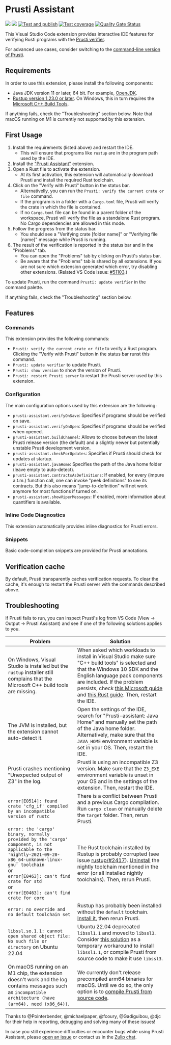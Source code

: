 Prusti Assistant
================

[![](https://vsmarketplacebadge.apphb.com/version/viper-admin.prusti-assistant.svg)](https://marketplace.visualstudio.com/items?itemName=viper-admin.prusti-assistant)
[![](https://img.shields.io/open-vsx/v/viper-admin/prusti-assistant?label=Open%20VSX)](https://open-vsx.org/extension/viper-admin/prusti-assistant)
[![Test and publish](https://github.com/viperproject/prusti-assistant/workflows/Test%20and%20publish/badge.svg)](https://github.com/viperproject/prusti-assistant/actions?query=workflow%3A"Test+and+publish"+branch%3Amaster)
[![Test coverage](https://codecov.io/gh/viperproject/prusti-assistant/branch/master/graph/badge.svg?token=D4HOAD0KRU)](https://codecov.io/gh/viperproject/prusti-assistant)
[![Quality Gate Status](https://sonarcloud.io/api/project_badges/measure?project=viperproject_prusti-assistant&metric=alert_status)](https://sonarcloud.io/dashboard?id=viperproject_prusti-assistant)

This Visual Studio Code extension provides interactive IDE features for verifying Rusti programs with the [Prusti verifier](https://github.com/viperproject/prusti-dev).

For advanced use cases, consider switching to the [command-line version of Prusti](https://github.com/viperproject/prusti-dev).

## Requirements

In order to use this extension, please install the following components:

* Java JDK version 11 or later, 64 bit. For example, [OpenJDK](https://jdk.java.net/).
* [Rustup version 1.23.0 or later](https://rustup.rs/). On Windows, this in turn requires the [Microsoft C++ Build Tools](https://visualstudio.microsoft.com/visual-cpp-build-tools/).

If anything fails, check the "Troubleshooting" section below. Note that macOS running on M1 is currently not supported by this extension.

## First Usage

1. Install the requirements (listed above) and restart the IDE.
   * This will ensure that programs like `rustup` are in the program path used by the IDE.
2. Install the ["Prusti Assistant"](https://marketplace.visualstudio.com/items?itemName=viper-admin.prusti-assistant) extension.
3. Open a Rust file to activate the extension.
   * At its first activation, this extension will automatically download Prusti and install the required Rust toolchain.
4. Click on the "Verify with Prusti" button in the status bar.
   * Alternativelly, you can run the `Prusti: verify the current crate or file` command.
   * If the program is in a folder with a `Cargo.toml` file, Prusti will verify the crate in which the file is contained.
   * If no `Cargo.toml` file can be found in a parent folder of the workspace, Prusti will verify the file as a standalone Rust program. No Cargo dependencies are allowed in this mode.
5. Follow the progress from the status bar.
   * You should see a "Verifying crate [folder name]" or "Verifying file [name]" message while Prusti is running.
6. The result of the verification is reported in the status bar and in the "Problems" tab.
   * You can open the "Problems" tab by clicking on Prusti's status bar.
   * Be aware that the "Problems" tab is shared by all extensions. If you are not sure which extension generated which error, try disabling other extensions. (Related VS Code issue: [#51103](https://github.com/microsoft/vscode/issues/51103).)

To update Prusti, run the command `Prusti: update verifier` in the command palette.

If anything fails, check the "Troubleshooting" section below.

## Features

### Commands

This extension provides the following commands:

* `Prusti: verify the current crate or file` to verify a Rust program. Clicking the "Verify with Prusti" button in the status bar runst this command.
* `Prusti: update verifier` to update Prusti.
* `Prusti: show version` to show the version of Prusti.
* `Prusti: restart Prusti server` to restart the Prusti server used by this extension.

### Configuration

The main configuration options used by this extension are the following:

* `prusti-assistant.verifyOnSave`: Specifies if programs should be verified on save.
* `prusti-assistant.verifyOnOpen`: Specifies if programs should be verified when opened.
* `prusti-assistant.buildChannel`: Allows to choose between the latest Prusti release version (the default) and a slightly newer but potentially unstable Prusti development version.
* `prusti-assistant.checkForUpdates`: Specifies if Prusti should check for updates at startup.
* `prusti-assistant.javaHome`: Specifies the path of the Java home folder (leave empty to auto-detect).
* `prusti-assistant.contractsAsDefinitions`: If enabled, for every (impure a.t.m.) function call, one can invoke "peek definitions" to see its contracts. But this also means "jump-to-definition" will not work anymore for most functions if turned on.
* `prusti-assistant.showViperMessages`: If enabled, more information about quantifiers is available.

### Inline Code Diagnostics

This extension automatically provides inline diagnostics for Prusti errors.

### Snippets

Basic code-completion snippets are provided for Prusti annotations.

## Verification cache

By default, Prusti transparently caches verification requests. To clear the cache, it's enough to restart the Prusti server with the commands described above.

## Troubleshooting

If Prusti fails to run, you can inspect Prusti's log from VS Code (View -> Output -> Prusti Assistant) and see if one of the following solutions applies to you.

| Problem | Solution |
|---------|----------|
| On Windows, Visual Studio is installed but the `rustup` installer still complains that the Microsoft C++ build tools are missing. | When asked which workloads to install in Visual Studio make sure "C++ build tools" is selected and that the Windows 10 SDK and the English language pack components are included. If the problem persists, check [this Microsoft guide](https://docs.microsoft.com/en-us/windows/dev-environment/rust/setup) and [this Rust guide](https://doc.rust-lang.org/book/ch01-01-installation.html#installing-rustup-on-windows). Then, restart the IDE. |
| The JVM is installed, but the extension cannot auto-detect it. | Open the settings of the IDE, search for "Prusti-assistant: Java Home" and manually set the path of the Java home folder. Alternatively, make sure that the `JAVA_HOME` environment variable is set in your OS. Then, restart the IDE. |
| Prusti crashes mentioning "Unexpected output of Z3" in the log. | Prusti is using an incompatible Z3 version. Make sure that the `Z3_EXE` environment variable is unset in your OS and in the settings of the extension. Then, restart the IDE. |
| `error[E0514]: found crate 'cfg_if' compiled by an incompatible version of rustc` | There is a conflict between Prusti and a previous Cargo compilation. Run `cargo clean` or manually delete the `target` folder. Then, rerun Prusti. |
| `error: the 'cargo' binary, normally provided by the 'cargo' component, is not applicable to the 'nightly-2021-09-20-x86_64-unknown-linux-gnu' toolchain` <br/> or <br/> `error[E0463]: can't find crate for std` <br/> or <br/> `error[E0463]: can't find crate for core` | The Rust toolchain installed by Rustup is probably corrupted (see issue [rustup/#2417](https://github.com/rust-lang/rustup/issues/2417)). [Uninstall](https://stackoverflow.com/questions/42322879/how-to-remove-rust-compiler-toolchains-with-rustup) the nightly toolchain mentioned in the error (or all installed nightly toolchains). Then, rerun Prusti. |
| `error: no override and no default toolchain set` | Rustup has probably been installed without the `default` toolchain. [Install it](https://stackoverflow.com/a/46864309/2491528), then rerun Prusti. |
| `libssl.so.1.1: cannot open shared object file: No such file or directory` on Ubuntu 22.04 | Ubuntu 22.04 deprecated `libssl1.1` and moved to `libssl3`. Consider [this solution](https://stackoverflow.com/a/72366805/2491528) as a temporary workaround to install `libssl1.1`, or compile Prusti from source code to make it use `libssl3`. |
| On macOS running on an M1 chip, the extension doesn't work and the log contains messages such as `incompatible architecture (have (arm64), need (x86_64))`. | We currently don't release precompiled arm64 binaries for macOS. Until we do so, the only option is to [compile Prusti from source code](https://github.com/viperproject/prusti-dev). |

Thanks to @Pointerbender, @michaelpaper, @fcoury, @Gadiguibou, @djc for their help in reporting, debugging and solving many of these issues!

In case you still experience difficulties or encounter bugs while using Prusti Assistant, please [open an issue](https://github.com/viperproject/prusti-assistant/issues) or contact us in the [Zulip chat](https://prusti.zulipchat.com/).
